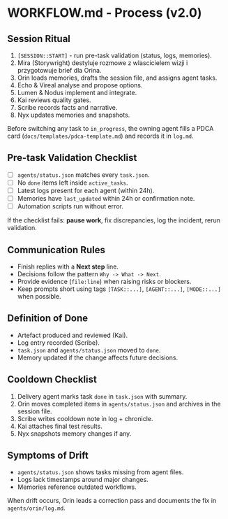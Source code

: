 # WORKFLOW.md - Process (v2.0)

## Session Ritual
1. `[SESSION::START]` - run pre-task validation (status, logs, memories).
2. Mira (Storywright) destyluje rozmowe z wlascicielem wizji i przygotowuje brief dla Orina.
3. Orin loads memories, drafts the session file, and assigns agent tasks.
4. Echo & Vireal analyse and propose options.
5. Lumen & Nodus implement and integrate.
6. Kai reviews quality gates.
7. Scribe records facts and narrative.
8. Nyx updates memories and snapshots.

Before switching any task to `in_progress`, the owning agent fills a PDCA card (`docs/templates/pdca-template.md`) and records it in `log.md`.

## Pre-task Validation Checklist
- [ ] `agents/status.json` matches every `task.json`.
- [ ] No `done` items left inside `active_tasks`.
- [ ] Latest logs present for each agent (within 24h).
- [ ] Memories have `last_updated` within 24h or confirmation note.
- [ ] Automation scripts run without error.

If the checklist fails: **pause work**, fix discrepancies, log the incident, rerun validation.

## Communication Rules
- Finish replies with a **Next step** line.
- Decisions follow the pattern `Why -> What -> Next`.
- Provide evidence (`file:line`) when raising risks or blockers.
- Keep prompts short using tags `[TASK::...]`, `[AGENT::...]`, `[MODE::...]` when possible.

## Definition of Done
- Artefact produced and reviewed (Kai).
- Log entry recorded (Scribe).
- `task.json` and `agents/status.json` moved to `done`.
- Memory updated if the change affects future decisions.

## Cooldown Checklist
1. Delivery agent marks task `done` in `task.json` with summary.
2. Orin moves completed items in `agents/status.json` and archives in the session file.
3. Scribe writes cooldown note in log + chronicle.
4. Kai attaches final test results.
5. Nyx snapshots memory changes if any.

## Symptoms of Drift
- `agents/status.json` shows tasks missing from agent files.
- Logs lack timestamps around major changes.
- Memories reference outdated workflows.

When drift occurs, Orin leads a correction pass and documents the fix in `agents/orin/log.md`.
